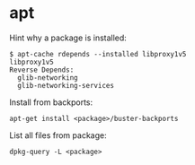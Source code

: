# apt

Hint why a package is installed:

```
$ apt-cache rdepends --installed libproxy1v5
libproxy1v5
Reverse Depends:
  glib-networking
  glib-networking-services
```

Install from backports:

```shell
apt-get install <package>/buster-backports
```

List all files from package:

```shell
dpkg-query -L <package>
```
